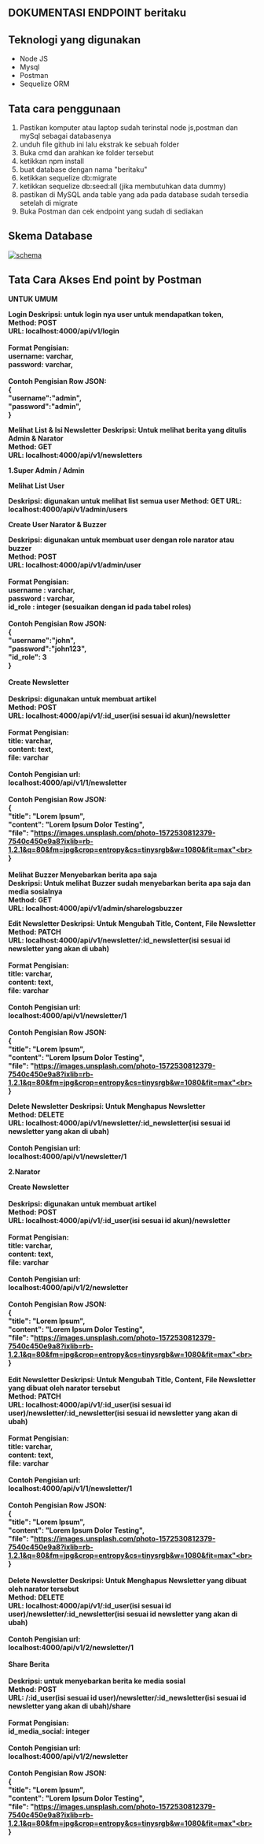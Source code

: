 ## DOKUMENTASI ENDPOINT beritaku

## Teknologi yang digunakan
* Node JS
* Mysql
* Postman
* Sequelize ORM

## Tata cara penggunaan
1. Pastikan komputer atau laptop sudah terinstal node js,postman dan mySql sebagai databasenya
2. unduh file github ini lalu ekstrak ke sebuah folder
3. Buka cmd dan arahkan ke folder tersebut
4. ketikkan npm install
5. buat database dengan nama "beritaku"
5. ketikkan sequelize db:migrate
6. ketikkan sequelize db:seed:all (jika membutuhkan data dummy)
7. pastikan di MySQL anda table yang ada pada database sudah tersedia setelah di migrate
8. Buka Postman dan cek endpoint yang sudah di sediakan

## Skema Database
<a href="https://i.ibb.co/xHJfrwT/Capture.jpg"><img src="https://i.ibb.co/xHJfrwT/Capture.jpg" alt="schema" border="0"></a>

## Tata Cara Akses End point by Postman

<b>UNTUK UMUM<b/>

<b>Login<b/>
Deskripsi: untuk login nya user untuk mendapatkan token,<br>
Method: POST<br>
URL: localhost:4000/api/v1/login<br>
<br>
Format Pengisian:<br>
username: varchar,<br>
password: varchar,<br>
<br>
Contoh Pengisian Row JSON:<br>
{<br>
"username":"admin",<br>
"password":"admin",<br>
}<br>

<b>Melihat List & Isi Newsletter<b/>
Deskripsi: Untuk melihat berita yang ditulis Admin & Narator<br>
Method: GET<br>
URL: localhost:4000/api/v1/newsletters<br>

<b>1.Super Admin / Admin</b>

<b>Melihat List User<b/>

Deskripsi: digunakan untuk melihat list semua user
Method: GET
URL: localhost:4000/api/v1/admin/users

<b>Create User Narator & Buzzer</b>

Deskripsi: digunakan untuk membuat user dengan role narator atau buzzer <br/>
Method: POST <br/>
URL: localhost:4000/api/v1/admin/user <br/>
<br>
Format Pengisian:<br>
username : varchar,<br>
password : varchar,<br>
id_role : integer (sesuaikan dengan id pada tabel roles)<br>
<br>
Contoh Pengisian Row JSON:<br>
{<br>
"username":"john",<br>
"password":"john123",<br>
"id_role": 3<br>
}<br>
<br>
<b>Create Newsletter</b><br>
<br>
Deskripsi: digunakan untuk membuat artikel<br>
Method: POST<br>
URL: localhost:4000/api/v1/:id_user(isi sesuai id akun)/newsletter<br>
<br>
Format Pengisian:<br>
title: varchar,<br>
content: text,<br>
file: varchar<br>
<br>
Contoh Pengisian url:<br>
localhost:4000/api/v1/1/newsletter<br>
<br>
Contoh Pengisian Row JSON:<br>
{<br>
"title": "Lorem Ipsum",<br>
"content": "Lorem Ipsum Dolor Testing",<br>
"file": "https://images.unsplash.com/photo-1572530812379-7540c450e9a8?ixlib=rb-1.2.1&q=80&fm=jpg&crop=entropy&cs=tinysrgb&w=1080&fit=max"<br>
}<br>
<br>
<b>Melihat Buzzer Menyebarkan berita apa saja<b/>
<br>
Deskripsi: Untuk melihat Buzzer sudah menyebarkan berita apa saja dan media sosialnya<br>
Method: GET<br>
URL: localhost:4000/api/v1/admin/sharelogsbuzzer<br>

<b>Edit Newsletter<b/>
Deskripsi: Untuk Mengubah Title, Content, File Newsletter<br>
Method: PATCH<br>
URL: localhost:4000/api/v1/newsletter/:id_newsletter(isi sesuai id newsletter yang akan di ubah)<br>
<br>
Format Pengisian:<br>
title: varchar,<br>
content: text,<br>
file: varchar<br>
<br>
Contoh Pengisian url:<br>
localhost:4000/api/v1/newsletter/1<br>
<br>
Contoh Pengisian Row JSON:<br>
{<br>
"title": "Lorem Ipsum",<br>
"content": "Lorem Ipsum Dolor Testing",<br>
"file": "https://images.unsplash.com/photo-1572530812379-7540c450e9a8?ixlib=rb-1.2.1&q=80&fm=jpg&crop=entropy&cs=tinysrgb&w=1080&fit=max"<br>
}<br>

<b>Delete Newsletter<b/>
Deskripsi: Untuk Menghapus Newsletter<br>
Method: DELETE<br>
URL: localhost:4000/api/v1/newsletter/:id_newsletter(isi sesuai id newsletter yang akan di ubah)<br>
<br>
Contoh Pengisian url:<br>
localhost:4000/api/v1/newsletter/1<br>

<b>2.Narator</b>

<b>Create Newsletter</b><br>
<br>
Deskripsi: digunakan untuk membuat artikel<br>
Method: POST<br>
URL: localhost:4000/api/v1/:id_user(isi sesuai id akun)/newsletter<br>
<br>
Format Pengisian:<br>
title: varchar,<br>
content: text,<br>
file: varchar<br>
<br>
Contoh Pengisian url:<br>
localhost:4000/api/v1/2/newsletter<br>
<br>
Contoh Pengisian Row JSON:<br>
{<br>
"title": "Lorem Ipsum",<br>
"content": "Lorem Ipsum Dolor Testing",<br>
"file": "https://images.unsplash.com/photo-1572530812379-7540c450e9a8?ixlib=rb-1.2.1&q=80&fm=jpg&crop=entropy&cs=tinysrgb&w=1080&fit=max"<br>
}<br>
<br>
<b>Edit Newsletter<b/>
Deskripsi: Untuk Mengubah Title, Content, File Newsletter yang dibuat oleh narator tersebut<br>
Method: PATCH<br>
URL: localhost:4000/api/v1/:id_user(isi sesuai id user)/newsletter/:id_newsletter(isi sesuai id newsletter yang akan di ubah)<br>
<br>
Format Pengisian:<br>
title: varchar,<br>
content: text,<br>
file: varchar<br>
<br>
Contoh Pengisian url:<br>
localhost:4000/api/v1/1/newsletter/1<br>
<br>
Contoh Pengisian Row JSON:<br>
{<br>
"title": "Lorem Ipsum",<br>
"content": "Lorem Ipsum Dolor Testing",<br>
"file": "https://images.unsplash.com/photo-1572530812379-7540c450e9a8?ixlib=rb-1.2.1&q=80&fm=jpg&crop=entropy&cs=tinysrgb&w=1080&fit=max"<br>
}<br>
<br>
<b>Delete Newsletter<b/>
Deskripsi: Untuk Menghapus Newsletter yang dibuat oleh narator tersebut<br>
Method: DELETE<br>
URL: localhost:4000/api/v1/:id_user(isi sesuai id user)/newsletter/:id_newsletter(isi sesuai id newsletter yang akan di ubah)<br>
<br>
Contoh Pengisian url:<br>
localhost:4000/api/v1/2/newsletter/1<br>
<br>
<b>Share Berita</b><br>
<br>
Deskripsi: untuk menyebarkan berita ke media sosial<br>
Method: POST<br>
URL: /:id_user(isi sesuai id user)/newsletter/:id_newsletter(isi sesuai id newsletter yang akan di ubah)/share<br>
<br>
Format Pengisian:<br>
id_media_social: integer<br>
<br>
Contoh Pengisian url:<br>
localhost:4000/api/v1/2/newsletter<br>
<br>
Contoh Pengisian Row JSON:<br>
{<br>
"title": "Lorem Ipsum",<br>
"content": "Lorem Ipsum Dolor Testing",<br>
"file": "https://images.unsplash.com/photo-1572530812379-7540c450e9a8?ixlib=rb-1.2.1&q=80&fm=jpg&crop=entropy&cs=tinysrgb&w=1080&fit=max"<br>
}<br>
<br>
